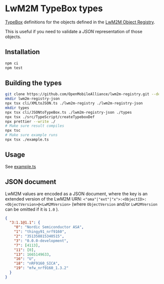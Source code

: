 # LwM2M TypeBox types

[TypeBox](https://github.com/sinclairzx81/typebox) definitions for the objects defined in the [LwM2M Object Registry](https://github.com/OpenMobileAlliance/lwm2m-registry).

This is useful if you need to validate a _JSON_ representation of those objects.

## Installation

```bash
npm ci
npm test
```

## Building the types

```bash
git clone https://github.com/OpenMobileAlliance/lwm2m-registry.git --depth 1
mkdir lwm2m-registry-json
npx tsx cli/XMLtoJSON.ts ./lwm2m-registry ./lwm2m-registry-json
mkdir types
npx tsx cli/JSONtoTypeBox.ts ./lwm2m-registry-json ./types
npx tsx ./src/TypeScript/createTypeboxDef
npx prettier --write ./
# Make sure result compiles
npx tsc
# Make sure example runs
npx tsx ./example.ts

```

## Usage

See [example.ts](./example.ts)

## JSON document

LwM2M values are encoded as a JSON document, where the key is an extended version of the LwM2M URN: `<"oma"|"ext"|"x">:<ObjectID>:<ObjectVersion>@<LwM2MVersion>` (where `ObjectVersion` and/or `LwM2MVersion` can be omitted if it is `1.0` ).

```json
{
  "3:1.1@1.1": {
    "0": "Nordic Semiconductor ASA",
    "1": "thingy91_nrf9160",
    "2": "351358815340515",
    "3": "0.0.0-development",
    "7": [4113],
    "11": [0],
    "13": 1665149633,
    "16": "U",
    "18": "nRF9160_SICA",
    "19": "mfw_nrf9160_1.3.2"
  }
}
```
